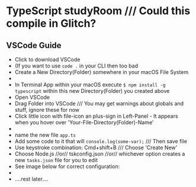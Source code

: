 TypeScript studyRoom /// Could this compile in Glitch? 
=========================

## VSCode Guide
* Click <link> to download VSCode
* (If you want to use `code .` in your CLI then too bad 
* Create a New Directory(Folder) somewhere in your macOS File System
* <pic-of-new-file-directory>
* In Terminal App within your macOS execute `$ npm install -g typescript` within this new Directory(Folder) you created above
* Open VSCode
* Drag Folder into VSCode  /// You may get warnings about globals and stuff, ignore these for now
* Click little icon with file-icon an plus-sign in Left-Panel - It appears when you hover over 'Your-File-Directory(Folder)-Name'
* <pic-of-new-file-directory-being-hovered-over-to-make-new-file>
* name the new file `app.ts`
* Add some code to it that will `console.log(some-var);` /// Then save file
* Use keystroke combination: Cmd+shift+B /// Choose 'Create New'
* Choose Node.js //or// tskconfig.json //or// whichever option creates a new `tasks.json` file for you to edit
* See image below for correct configuration:
* <pic-of-object-props>
* ....rest later....
